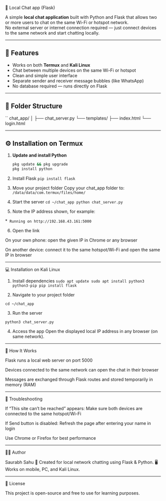 💬 Local Chat app (Flask)

A simple **local chat application** built with Python and Flask that allows two or more users to chat on the same Wi-Fi or hotspot network.  
No external server or internet connection required — just connect devices to the same network and start chatting locally.

---

## 🚀 Features
- Works on both **Termux** and **Kali Linux**
- Chat between multiple devices on the same Wi-Fi or hotspot
- Clean and simple user interface
- Separate sender and receiver message bubbles (like WhatsApp)
- No database required — runs directly on Flask

---

## 📁 Folder Structure
``
chat_app/
│
├── chat_server.py
└── templates/
    ├── index.html
    └── login.html
    
---

## ⚙️ Installation on Termux

1. **Update and install Python**
   ```bash
   pkg update && pkg upgrade
   pkg install python

2. Install Flask
``
pip install flask
``

3. Move your project folder
Copy your chat_app folder to:
``
/data/data/com.termux/files/home/
``

4. Start the server
``
cd ~/chat_app
python chat_server.py
``

5. Note the IP address shown, for example:

*`` Running on http://192.168.43.161:5000``


6. Open the link

On your own phone: open the given IP in Chrome or any browser

On another device: connect it to the same hotspot/Wi-Fi and open the same IP in browser





---

💻 Installation on Kali Linux

1. Install dependencies
``
sudo apt update
sudo apt install python3 python3-pip
pip install flask
``

2. Navigate to your project folder

``cd ~/chat_app``


3. Run the server

``python3 chat_server.py``


4. Access the app
Open the displayed local IP address in any browser (on same network).




---

🧠 How It Works

Flask runs a local web server on port 5000

Devices connected to the same network can open the chat in their browser

Messages are exchanged through Flask routes and stored temporarily in memory (RAM)



---

🧩 Troubleshooting

If “This site can’t be reached” appears:
Make sure both devices are connected to the same hotspot/Wi-Fi

If Send button is disabled:
Refresh the page after entering your name in login

Use Chrome or Firefox for best performance



---

👨‍💻 Author

Saurabh Sahu
📍 Created for local network chatting using Flask & Python.
🖥️ Works on mobile, PC, and Kali Linux.


---

📜 License

This project is open-source and free to use for learning purposes.


